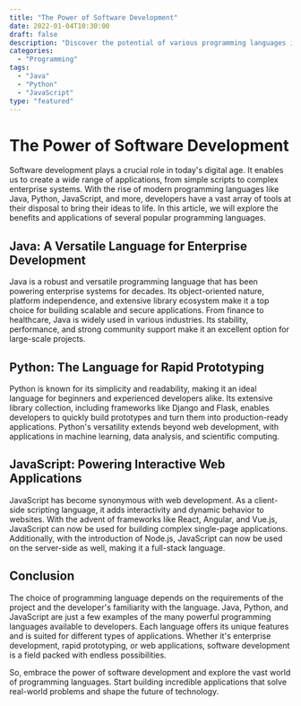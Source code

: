 ```yaml
---
title: "The Power of Software Development"
date: 2022-01-04T10:30:00
draft: false
description: "Discover the potential of various programming languages in software development."
categories:
  - "Programming"
tags:
  - "Java"
  - "Python"
  - "JavaScript"
type: "featured"
---
```


# The Power of Software Development

Software development plays a crucial role in today's digital age. It enables us to create a wide range of applications, from simple scripts to complex enterprise systems. With the rise of modern programming languages like Java, Python, JavaScript, and more, developers have a vast array of tools at their disposal to bring their ideas to life. In this article, we will explore the benefits and applications of several popular programming languages.

## Java: A Versatile Language for Enterprise Development

Java is a robust and versatile programming language that has been powering enterprise systems for decades. Its object-oriented nature, platform independence, and extensive library ecosystem make it a top choice for building scalable and secure applications. From finance to healthcare, Java is widely used in various industries. Its stability, performance, and strong community support make it an excellent option for large-scale projects.

## Python: The Language for Rapid Prototyping

Python is known for its simplicity and readability, making it an ideal language for beginners and experienced developers alike. Its extensive library collection, including frameworks like Django and Flask, enables developers to quickly build prototypes and turn them into production-ready applications. Python's versatility extends beyond web development, with applications in machine learning, data analysis, and scientific computing.

## JavaScript: Powering Interactive Web Applications

JavaScript has become synonymous with web development. As a client-side scripting language, it adds interactivity and dynamic behavior to websites. With the advent of frameworks like React, Angular, and Vue.js, JavaScript can now be used for building complex single-page applications. Additionally, with the introduction of Node.js, JavaScript can now be used on the server-side as well, making it a full-stack language.

## Conclusion

The choice of programming language depends on the requirements of the project and the developer's familiarity with the language. Java, Python, and JavaScript are just a few examples of the many powerful programming languages available to developers. Each language offers its unique features and is suited for different types of applications. Whether it's enterprise development, rapid prototyping, or web applications, software development is a field packed with endless possibilities.

So, embrace the power of software development and explore the vast world of programming languages. Start building incredible applications that solve real-world problems and shape the future of technology.
